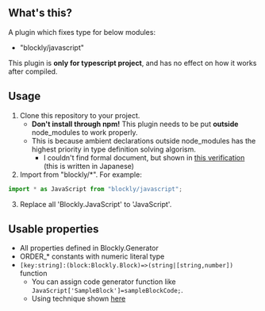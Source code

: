 ## What's this?
A plugin which fixes type for below modules:
- "blockly/javascript"

This plugin is **only for typescript project**, and has no effect on how it works after compiled.

## Usage
1. Clone this repository to your project.
    - **Don't install through npm!** This plugin needs to be put **outside** node_modules to work properly.
    - This is because ambient declarations outside node_modules has the highest priority in type definition solving algorism.
        - I couldn't find formal document, but shown in [this verification](https://numb86-tech.hatenablog.com/entry/2020/07/15/153431) (this is written in Japanese)
2. Import from "blockly/*". For example:
```typescript
import * as JavaScript from "blockly/javascript";
```
3. Replace all 'Blockly.JavaScript' to 'JavaScript'.

## Usable properties
- All properties defined in Blockly.Generator
- ORDER_* constants with numeric literal type
- `[key:string]:(block:Blockly.Block)=>(string|[string,number])` function
    - You can assign code generator function like `JavaScript['SampleBlock']=sampleBlockCode;`.
    - Using technique shown [here](https://basarat.gitbook.io/typescript/type-system/index-signatures#excluding-certain-properties-from-the-index-signature)